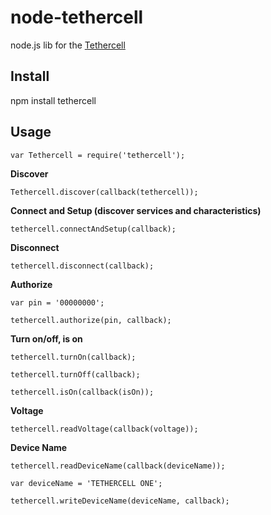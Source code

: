 node-tethercell
===============

node.js lib for the [Tethercell](http://tetherboard.com)

Install
-------

npm install tethercell

Usage
-----

    var Tethercell = require('tethercell');

__Discover__

    Tethercell.discover(callback(tethercell));

__Connect and Setup (discover services and characteristics)__

    tethercell.connectAndSetup(callback);

__Disconnect__

    tethercell.disconnect(callback);

__Authorize__

    var pin = '00000000';

    tethercell.authorize(pin, callback);

__Turn on/off, is on__

    tethercell.turnOn(callback);

    tethercell.turnOff(callback);

    tethercell.isOn(callback(isOn));

__Voltage__

    tethercell.readVoltage(callback(voltage));

__Device Name__

    tethercell.readDeviceName(callback(deviceName));

    var deviceName = 'TETHERCELL ONE';

    tethercell.writeDeviceName(deviceName, callback);
    